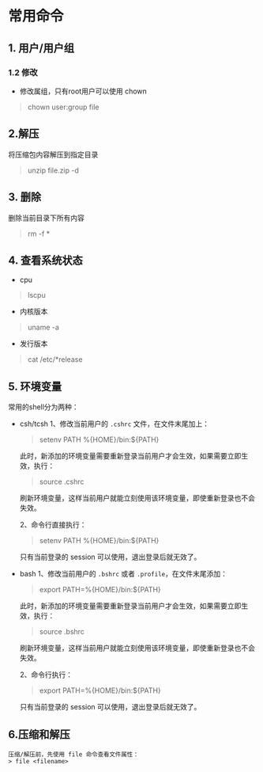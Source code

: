 # 常用命令
## 1. 用户/用户组
### 1.2 修改

* 修改属组，只有root用户可以使用 chown 
> chown user:group file


## 2.解压
将压缩包内容解压到指定目录
> unzip file.zip -d <directory>


## 3. 删除
  删除当前目录下所有内容
> rm -f *

  
## 4. 查看系统状态
  * cpu
> lscpu
	
  * 内核版本
> uname -a
	
  * 发行版本
> cat /etc/*release
	
## 5. 环境变量
常用的shell分为两种：
* csh/tcsh
	1、修改当前用户的 `.cshrc` 文件，在文件末尾加上：
	> setenv PATH %{HOME}/bin:${PATH}
	
	此时，新添加的环境变量需要重新登录当前用户才会生效，如果需要立即生效，执行：
	> source .cshrc
	
	刷新环境变量，这样当前用户就能立刻使用该环境变量，即使重新登录也不会失效。
	
	2、命令行直接执行：
	> setenv PATH %{HOME}/bin:${PATH}
	
	只有当前登录的 session 可以使用，退出登录后就无效了。
	
* bash
	1、修改当前用户的 `.bshrc` 或者 `.profile`，在文件末尾添加：
	> export PATH=%{HOME}/bin:${PATH}
	
	此时，新添加的环境变量需要重新登录当前用户才会生效，如果需要立即生效，执行：
	> source .bshrc
	
	刷新环境变量，这样当前用户就能立刻使用该环境变量，即使重新登录也不会失效。
	
	2、命令行执行：
	> export PATH=%{HOME}/bin:${PATH}
	
	只有当前登录的 session 可以使用，退出登录后就无效了。

## 6.压缩和解压
	压缩/解压前，先使用 file 命令查看文件属性：
	> file <filename>
	
	
